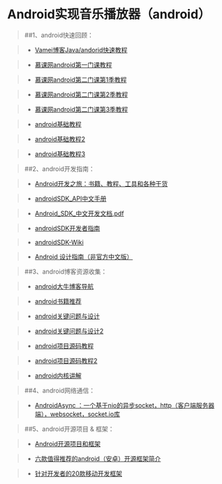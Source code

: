 Android实现音乐播放器（android）
==================

>##1、android快速回顾：

>* [Vamei博客Java/andorid快速教程](http://www.cnblogs.com/vamei/archive/2013/03/31/2991531.html)

>* [慕课网android第一门课教程](http://www.imooc.com/learn/96)

>* [慕课网android第二门课第1季教程](http://www.imooc.com/learn/107)

>* [慕课网android第二门课第2季教程](http://www.imooc.com/learn/142)

>* [慕课网android第二门课第3季教程](http://www.imooc.com/learn/179)




>*  [android基础教程](http://blog.csdn.net/flowingflying/article/category/790538/10)

>*  [android基础教程2](http://www.apkbus.com/android-830-1-1.html)

>*  [android基础教程3](http://blog.csdn.net/Android_Tutor/article/category/605365/3)


>##2、android开发指南：

>* [Android开发之旅：书籍、教程、工具和各种干货](http://blog.jobbole.com/73026/)

>*  [androidSDK_API中文手册](https://github.com/JamesonHuang/Graduation-Project/tree/master/%E6%8A%80%E6%9C%AF%E9%9A%BE%E7%82%B9%E8%A7%A3%E5%86%B3%E6%96%B9%E6%A1%88/1_2.android%E5%AE%9E%E7%8E%B0%E9%9F%B3%E4%B9%90%E6%92%AD%E6%94%BE%E5%99%A8%EF%BC%88android%EF%BC%89/androidSDK_API%E6%89%8B%E5%86%8C)

>* [Android_SDK_中文开发文档.pdf](https://github.com/JamesonHuang/Graduation-Project/blob/master/%E6%8A%80%E6%9C%AF%E9%9A%BE%E7%82%B9%E8%A7%A3%E5%86%B3%E6%96%B9%E6%A1%88/1_2.android%E5%AE%9E%E7%8E%B0%E9%9F%B3%E4%B9%90%E6%92%AD%E6%94%BE%E5%99%A8%EF%BC%88android%EF%BC%89/androidSDK_API%E6%89%8B%E5%86%8C/Android_SDK_%E4%B8%AD%E6%96%87%E5%BC%80%E5%8F%91%E6%96%87%E6%A1%A3.pdf)

>*  [androidSDK开发者指南](http://developers.androidcn.com/offline.html)

>*  [androidSDK-Wiki](http://wikidroid.sinaapp.com/首页)

>*  [Android 设计指南（非官方中文版）](http://adchs.github.io/index.html)


>##3、android博客资源收集：

>* [android大牛博客导航](http://yeungeek.com/android%E5%BC%80%E5%8F%91%E5%A4%A7%E7%89%9B%E5%8D%9A%E5%AE%A2/)

>* [android书籍推荐](http://blog.csdn.net/aaa2832/article/details/7719554)

>* [android关键问题与设计](http://blog.chengyunfeng.com/?cat=46&paged=3)

>* [android关键问题与设计2](http://www.cnblogs.com/qianxudetianxia/category/293007.html)

>* [android项目源码教程](http://www.apkbus.com/android-17627-1-1.html)

>* [android项目源码教程2](http://www.apkbus.com/android-19645-1-1.html)

>* [android内核讲解](http://blog.csdn.net/innost/article/details/7648869)


>##4、android网络通信：

>* [AndroidAsync ：一个基于nio的异步socket，http（客户端服务器端），websocket，socket.io库](http://hao.jobbole.com/androidasync/)

>##5、android开源项目 & 框架：

>* [Android开源项目和框架](http://blog.csdn.net/zhanghw0917/article/details/8921309)

>* [六款值得推荐的android（安卓）开源框架简介](http://www.jb51.net/article/51052.htm)

>* [针对开发者的20款移动开发框架](http://www.csdn.net/article/2013-07-09/2816161)

